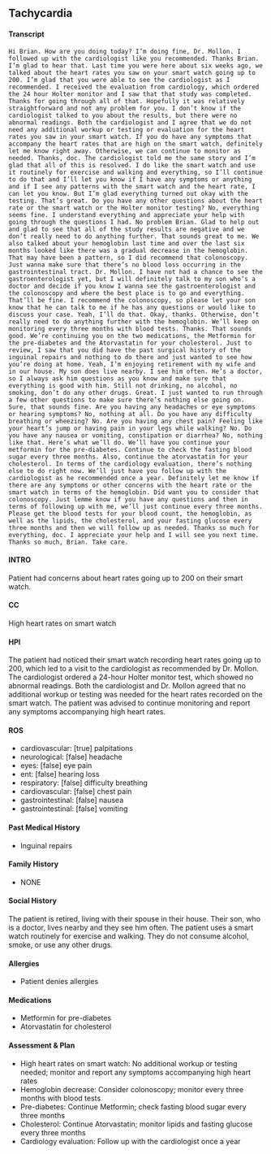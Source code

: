Tachycardia
---
#### Transcript
```
Hi Brian. How are you doing today? I’m doing fine, Dr. Mollon. I followed up with the cardiologist like you recommended. Thanks Brian. I’m glad to hear that. Last time you were here about six weeks ago, we talked about the heart rates you saw on your smart watch going up to 200. I’m glad that you were able to see the cardiologist as I recommended. I received the evaluation from cardiology, which ordered the 24 hour Holter monitor and I saw that that study was completed. Thanks for going through all of that. Hopefully it was relatively straightforward and not any problem for you. I don’t know if the cardiologist talked to you about the results, but there were no abnormal readings. Both the cardiologist and I agree that we do not need any additional workup or testing or evaluation for the heart rates you saw in your smart watch. If you do have any symptoms that accompany the heart rates that are high on the smart watch, definitely let me know right away. Otherwise, we can continue to monitor as needed. Thanks, doc. The cardiologist told me the same story and I’m glad that all of this is resolved. I do like the smart watch and use it routinely for exercise and walking and everything, so I’ll continue to do that and I’ll let you know if I have any symptoms or anything and if I see any patterns with the smart watch and the heart rate, I can let you know. But I’m glad everything turned out okay with the testing. That’s great. Do you have any other questions about the heart rate or the smart watch or the Holter monitor testing? No, everything seems fine. I understand everything and appreciate your help with going through the questions I had. No problem Brian. Glad to help out and glad to see that all of the study results are negative and we don’t really need to do anything further. That sounds great to me. We also talked about your hemoglobin last time and over the last six months looked like there was a gradual decrease in the hemoglobin. That may have been a pattern, so I did recommend that colonoscopy. Just wanna make sure that there’s no blood loss occurring in the gastrointestinal tract. Dr. Mollon. I have not had a chance to see the gastroenterologist yet, but I will definitely talk to my son who’s a doctor and decide if you know I wanna see the gastroenterologist and the colonoscopy and where the best place is to go and everything. That’ll be fine. I recommend the colonoscopy, so please let your son know that he can talk to me if he has any questions or would like to discuss your case. Yeah, I’ll do that. Okay, thanks. Otherwise, don’t really need to do anything further with the hemoglobin. We’ll keep on monitoring every three months with blood tests. Thanks. That sounds good. We’re continuing you on the two medications, the Metformin for the pre-diabetes and the Atorvastatin for your cholesterol. Just to review, I saw that you did have the past surgical history of the inguinal repairs and nothing to do there and just wanted to see how you’re doing at home. Yeah, I’m enjoying retirement with my wife and in our house. My son does live nearby. I see him often. He’s a doctor, so I always ask him questions as you know and make sure that everything is good with him. Still not drinking, no alcohol, no smoking, don’t do any other drugs. Great. I just wanted to run through a few other questions to make sure there’s nothing else going on. Sure, that sounds fine. Are you having any headaches or eye symptoms or hearing symptoms? No, nothing at all. Do you have any difficulty breathing or wheezing? No. Are you having any chest pain? Feeling like your heart’s jump or having pain in your legs while walking? No. Do you have any nausea or vomiting, constipation or diarrhea? No, nothing like that. Here’s what we’ll do. We’ll have you continue your metformin for the pre-diabetes. Continue to check the fasting blood sugar every three months. Also, continue the atorvastatin for your cholesterol. In terms of the cardiology evaluation, there’s nothing else to do right now. We’ll just have you follow up with the cardiologist as he recommended once a year. Definitely let me know if there are any symptoms or other concerns with the heart rate or the smart watch in terms of the hemoglobin. Did want you to consider that colonoscopy. Just lemme know if you have any questions and then in terms of following up with me, we’ll just continue every three months. Please get the blood tests for your blood count, the hemoglobin, as well as the lipids, the cholesterol, and your fasting glucose every three months and then we will follow up as needed. Thanks so much for everything, doc. I appreciate your help and I will see you next time. Thanks so much, Brian. Take care.
```

#### INTRO 
Patient had concerns about heart rates going up to 200 on their smart watch. 

#### CC 
High heart rates on smart watch 

#### HPI 
The patient had noticed their smart watch recording heart rates going up to 200, which led to a visit to the cardiologist as recommended by Dr. Mollon. The cardiologist ordered a 24-hour Holter monitor test, which showed no abnormal readings. Both the cardiologist and Dr. Mollon agreed that no additional workup or testing was needed for the heart rates recorded on the smart watch. The patient was advised to continue monitoring and report any symptoms accompanying high heart rates.

#### ROS 
- cardiovascular: [true] palpitations 
- neurological: [false] headache 
- eyes: [false] eye pain 
- ent: [false] hearing loss 
- respiratory: [false] difficulty breathing 
- cardiovascular: [false] chest pain 
- gastrointestinal: [false] nausea 
- gastrointestinal: [false] vomiting 

#### Past Medical History 
- Inguinal repairs

#### Family History 
- NONE

#### Social History 
The patient is retired, living with their spouse in their house. Their son, who is a doctor, lives nearby and they see him often. The patient uses a smart watch routinely for exercise and walking. They do not consume alcohol, smoke, or use any other drugs.

#### Allergies 
- Patient denies allergies

#### Medications 
- Metformin for pre-diabetes
- Atorvastatin for cholesterol

#### Assessment & Plan 
- High heart rates on smart watch: No additional workup or testing needed; monitor and report any symptoms accompanying high heart rates
- Hemoglobin decrease: Consider colonoscopy; monitor every three months with blood tests
- Pre-diabetes: Continue Metformin; check fasting blood sugar every three months
- Cholesterol: Continue Atorvastatin; monitor lipids and fasting glucose every three months
- Cardiology evaluation: Follow up with the cardiologist once a year


